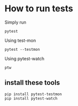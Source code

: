 # How to run tests

Simply run
```
pytest
```

Using test-mon
```
pytest --testmon
```

Using pytest-watch
```
ptw
```

## install these tools
```
pip install pytest-testmon
pip install pytest-watch
```
